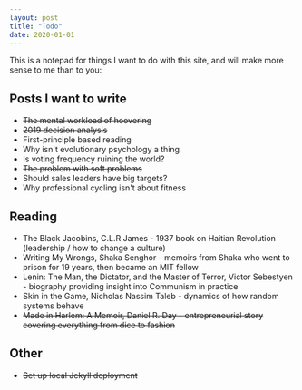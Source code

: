 ```yaml
---
layout: post
title: "Todo"
date: 2020-01-01
---
```


This is a notepad for things I want to do with this site, and will make more sense to me than to you:

## Posts I want to write
* <strike>The mental workload of hoovering</strike>
* <strike>2019 decision analysis</strike>
* First-principle based reading
* Why isn't evolutionary psychology a thing
* Is voting frequency ruining the world?
* <strike>The problem with soft problems</strike>
* Should sales leaders have big targets?
* Why professional cycling isn't about fitness

## Reading

* The Black Jacobins, C.L.R James - 1937 book on Haitian Revolution (leadership / how to change a culture)
* Writing My Wrongs, Shaka Senghor - memoirs from Shaka who went to prison for 19 years, then became an MIT fellow
* Lenin: The Man, the Dictator, and the Master of Terror, Victor Sebestyen - biography providing insight into Communism in practice
* Skin in the Game, Nicholas Nassim Taleb - dynamics of how random systems behave
* <strike>Made in Harlem: A Memoir, Daniel R. Day - entrepreneurial story covering everything from dice to fashion</strike>

## Other
* <strike>Set up local Jekyll deployment</strike>

